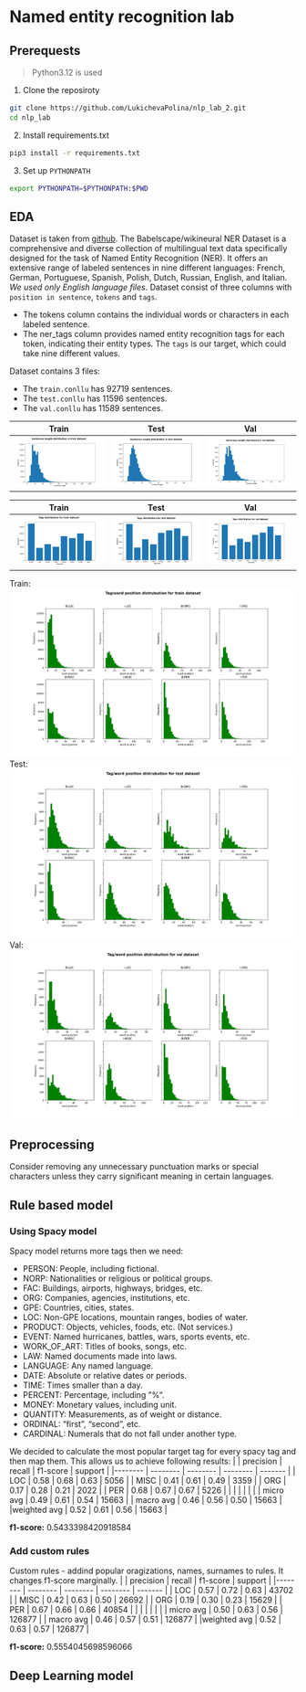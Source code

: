# Named entity recognition lab

## Prerequests
> Python3.12 is used

1. Clone the reposiroty
```bash
git clone https://github.com/LukichevaPolina/nlp_lab_2.git
cd nlp_lab
```

2. Install requirements.txt
```bash
pip3 install -r requirements.txt
```

3. Set up `PYTHONPATH`
```bash
export PYTHONPATH=$PYTHONPATH:$PWD
```

## EDA
Dataset is taken from [github](https://github.com/Babelscape/wikineural/tree/master/data/wikineural/en). The Babelscape/wikineural NER Dataset is a comprehensive and diverse collection of multilingual text data specifically designed for the task of Named Entity Recognition (NER). It offers an extensive range of labeled sentences in nine different languages: French, German, Portuguese, Spanish, Polish, Dutch, Russian, English, and Italian. *We used only English language files*. Dataset consist of three columns with `position in sentence`, `tokens` and `tags`.  
* The tokens column contains the individual words or characters in each labeled sentence. 
* The ner_tags column provides named entity recognition tags for each token, indicating their entity types.
The `tags` is our target, which could take nine different values.  

Dataset contains 3 files:
* The `train.conllu` has 92719 sentences.
* The `test.conllu` has 11596 sentences.
* The `val.conllu` has 11589 sentences.


| Train | Test | Val |
:---------------:|:--------------:|:---------:
![alt text](./plots/sentence_length_distribution_train.png) | ![alt text](./plots/sentence_length_distribution_test.png) | ![alt text](./plots/sentence_length_distribution_val.png)


| Train | Test | Val |
:---------------:|:--------------:|:---------:
![alt text](./plots/tags_distribution_train_O_tag_False.png) | ![alt text](./plots/tags_distribution_test_O_tag_False.png) | ![alt text](./plots/tags_distribution_val_O_tag_False.png)


Train:
![alt text](./plots/tag_word_position_distribution_train.png)
Test:
![alt text](./plots/tag_word_position_distribution_test.png)
Val:
![alt text](./plots/tag_word_position_distribution_val.png)

## Preprocessing
Consider removing any unnecessary punctuation marks or special characters unless they carry significant meaning in certain languages.


## Rule based model
### Using Spacy model
Spacy model returns more tags then we need:
* PERSON:      People, including fictional.
* NORP:        Nationalities or religious or political groups.
* FAC:         Buildings, airports, highways, bridges, etc.
* ORG:         Companies, agencies, institutions, etc.
* GPE:         Countries, cities, states.
* LOC:         Non-GPE locations, mountain ranges, bodies of water.
* PRODUCT:     Objects, vehicles, foods, etc. (Not services.)
* EVENT:       Named hurricanes, battles, wars, sports events, etc.
* WORK_OF_ART: Titles of books, songs, etc.
* LAW:         Named documents made into laws.
* LANGUAGE:    Any named language.
* DATE:        Absolute or relative dates or periods.
* TIME:        Times smaller than a day.
* PERCENT:     Percentage, including ”%“.
* MONEY:       Monetary values, including unit.
* QUANTITY:    Measurements, as of weight or distance.
* ORDINAL:     “first”, “second”, etc.
* CARDINAL:    Numerals that do not fall under another type.  

We decided to calculate the most popular target tag for every spacy tag and then map them. This allows us to achieve following results: 
|             | precision |   recall | f1-score |  support |
|--------     | --------  | -------- | -------- |  ------- | 
|         LOC |     0.58  |    0.68  |    0.63  |   5056   |
|        MISC |     0.41  |    0.61  |    0.49  |   3359   |
|         ORG |     0.17  |    0.28  |    0.21  |   2022   |
|         PER |     0.68  |    0.67  |    0.67  |   5226   |
|             |           |          |          |          |
|   micro avg |     0.49  |    0.61  |    0.54  |  15663   |
|   macro avg |     0.46  |    0.56  |    0.50  |  15663   |
|weighted avg |     0.52  |    0.61  |    0.56  |  15663   |

**f1-score:** 0.5433398420918584

### Add custom rules
Custom rules - addind popular oragizations, names, surnames to rules. It changes f1-score marginally.
|             | precision |   recall | f1-score |  support |
|--------     | --------  | -------- | -------- |  ------- | 
|         LOC |     0.57  |    0.72  |    0.63  |    43702 |
|        MISC |     0.42  |    0.63  |    0.50  |    26692 |
|         ORG |     0.19  |    0.30  |    0.23  |    15629 |
|         PER |     0.67  |    0.66  |    0.66  |    40854 |
|             |           |          |          |          |
|   micro avg |     0.50  |    0.63  |    0.56  |   126877 |
|   macro avg |     0.46  |    0.57  |    0.51  |   126877 |
|weighted avg |     0.52  |    0.63  |    0.57  |   126877 |

**f1-score:** 0.5554045698596066

## Deep Learning model